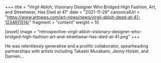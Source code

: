 +++
title = "Virgil Abloh, Visionary Designer Who Bridged High Fashion, Art, and Streetwear, Has Died at 41"
date = "2021-11-29"
canonicalUrl = "https://www.artnews.com/art-news/news/virgil-abloh-dead-at-41-1234611514/"
fragment = "content"
weight = 10

[asset]
    image = "retrospective-virgil-abloh-visionary-designer-who-bridged-high-fashion-art-and-streetwear-has-died-at-41.png"
+++

He was relentlessly generative and a prolific collaborator, spearheading 
partnerships with artists including Takashi Murakami, Jenny Holzer, and 
Damien...
